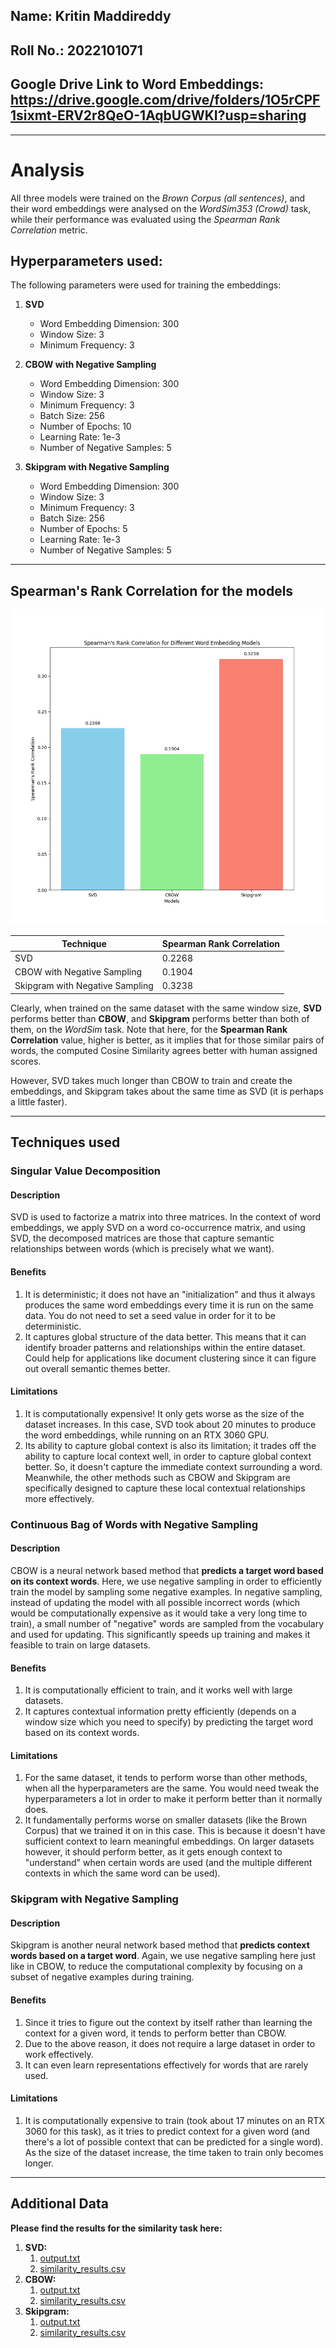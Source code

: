 ## Name: Kritin Maddireddy

## Roll No.: 2022101071

## Google Drive Link to Word Embeddings: https://drive.google.com/drive/folders/1O5rCPF1sixmt-ERV2r8QeO-1AqbUGWKI?usp=sharing

---

# Analysis

All three models were trained on the _Brown Corpus (all sentences)_, and their word embeddings were analysed on the
_WordSim353 (Crowd)_ task, while their performance was evaluated using the _Spearman Rank Correlation_ metric.

## Hyperparameters used:

The following parameters were used for training the embeddings:

1. **SVD**
    - Word Embedding Dimension: 300
    - Window Size: 3
    - Minimum Frequency: 3

2. **CBOW with Negative Sampling**
    - Word Embedding Dimension: 300
    - Window Size: 3
    - Minimum Frequency: 3
    - Batch Size: 256
    - Number of Epochs: 10
    - Learning Rate: 1e-3
    - Number of Negative Samples: 5

3. **Skipgram with Negative Sampling**
    - Word Embedding Dimension: 300
    - Window Size: 3
    - Minimum Frequency: 3
    - Batch Size: 256
    - Number of Epochs: 5
    - Learning Rate: 1e-3
    - Number of Negative Samples: 5

---

## Spearman's Rank Correlation for the models

![spearman_rank_correlation.png](figures/spearman_rank_correlation.png)

| Technique                       | Spearman Rank Correlation |
|---------------------------------|---------------------------|
| SVD                             | 0.2268                    |
| CBOW with Negative Sampling     | 0.1904                    |
| Skipgram with Negative Sampling | 0.3238                    |

Clearly, when trained on the same dataset with the same window size, **SVD** performs better than **CBOW**, and
**Skipgram** performs better than both of them, on the _WordSim_ task. Note that here, for the **Spearman Rank
Correlation** value, higher is better, as it implies that for those similar pairs of words, the computed Cosine
Similarity agrees better with human assigned scores.

However, SVD takes much longer than CBOW to train and create the embeddings, and Skipgram takes about the same time as
SVD (it is perhaps a little faster).

---

## Techniques used

### Singular Value Decomposition

#### Description

SVD is used to factorize a matrix into three matrices. In the context of word embeddings, we apply SVD on a word
co-occurrence matrix, and using SVD, the decomposed matrices are those that capture semantic relationships between
words (which is precisely what we want).

#### Benefits

1. It is deterministic; it does not have an "initialization" and thus it always produces the same word embeddings every
   time it is run on the same data. You do not need to set a seed value in order for it to be deterministic.
2. It captures global structure of the data better. This means that it can identify broader patterns and relationships
   within the entire dataset. Could help for applications like document clustering since it can figure out overall
   semantic themes better.

#### Limitations

1. It is computationally expensive! It only gets worse as the size of the dataset increases. In this case, SVD took
   about 20 minutes to produce the word embeddings, while running on an RTX 3060 GPU.
2. Its ability to capture global context is also its limitation; it trades off the ability to capture local context
   well, in order to capture global context better. So, it doesn't capture the immediate context surrounding a word.
   Meanwhile, the other methods such as CBOW and Skipgram are specifically designed to capture these local contextual
   relationships more effectively.

### Continuous Bag of Words with Negative Sampling

#### Description

CBOW is a neural network based method that **predicts a target word based on its context words**. Here, we use
negative sampling in order to efficiently train the model by sampling some negative examples. In negative sampling,
instead of updating the model with all possible incorrect words (which would be computationally expensive as it would
take a very long time to train), a small number of "negative" words are sampled from the vocabulary and used for
updating. This significantly speeds up training and makes it feasible to train on large datasets.

#### Benefits

1. It is computationally efficient to train, and it works well with large datasets.
2. It captures contextual information pretty efficiently (depends on a window size which you need to specify) by
   predicting the target word based on its context words.

#### Limitations

1. For the same dataset, it tends to perform worse than other methods, when all the hyperparameters are the same. You
   would need tweak the hyperparameters a lot in order to make it perform better than it normally does.
2. It fundamentally performs worse on smaller datasets (like the Brown Corpus) that we trained it on in this case. This
   is because it doesn't have sufficient context to learn meaningful embeddings. On larger datasets however, it should
   perform better, as it gets enough context to "understand" when certain words are used (and the multiple different
   contexts in which the same word can be used).

### Skipgram with Negative Sampling

#### Description

Skipgram is another neural network based method that **predicts context words based on a target word**. Again, we use
negative sampling here just like in CBOW, to reduce the computational complexity by focusing on a subset of negative
examples during training.

#### Benefits

1. Since it tries to figure out the context by itself rather than learning the context for a given word, it tends to
   perform better than CBOW.
2. Due to the above reason, it does not require a large dataset in order to work effectively.
3. It can even learn representations effectively for words that are rarely used.

#### Limitations

1. It is computationally expensive to train (took about 17 minutes on an RTX 3060 for this task), as it tries to predict
   context for a given word (and there's a lot of possible context that can be predicted for a single word). As the size
   of the dataset increase, the time taken to train only becomes longer.

---

## Additional Data

**Please find the results for the similarity task here:**
1. **SVD:** 
   1. [output.txt](similarity_results/svd/output.txt)
   2. [similarity_results.csv](similarity_results/svd/similarity_results.csv)
2. **CBOW:**
   1. [output.txt](similarity_results/cbow/output.txt)
   2. [similarity_results.csv](similarity_results/cbow/similarity_results.csv)
3. **Skipgram:**
   1. [output.txt](similarity_results/skipgram/output.txt)
   2. [similarity_results.csv](similarity_results/skipgram/similarity_results.csv)